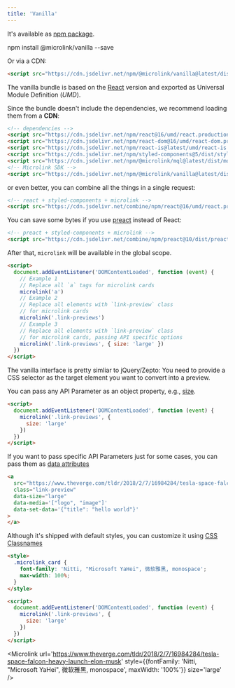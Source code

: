 ```yaml
---
title: 'Vanilla'
---
```


It's available as [npm package](https://www.npmjs.com/package/@microlink/vanilla).

<Terminal>npm install @microlink/vanilla --save</Terminal>

Or via a CDN:

```html
<script src="https://cdn.jsdelivr.net/npm/@microlink/vanilla@latest/dist/microlink.min.js"></script>
```

The vanilla bundle is based on the [React](/docs/sdk/integrations/react) version and exported as Universal Module Definition (_UMD_).

Since the bundle doesn't include the dependencies, we recommend loading them from a **CDN**:

```html
<!-- dependencies -->
<script src="https://cdn.jsdelivr.net/npm/react@16/umd/react.production.min.js"></script>
<script src="https://cdn.jsdelivr.net/npm/react-dom@16/umd/react-dom.production.min.js"></script>
<script src="https://cdn.jsdelivr.net/npm/react-is@latest/umd/react-is.production.min.js"></script>
<script src="https://cdn.jsdelivr.net/npm/styled-components@5/dist/styled-components.min.js"></script>
<script src="https://cdn.jsdelivr.net/npm/@microlink/mql@latest/dist/mql.min.js"></script>
<!-- Microlink SDK -->
<script src="https://cdn.jsdelivr.net/npm/@microlink/vanilla@latest/dist/microlink.min.js"></script>
```

or even better, you can combine all the things in a single request:

```html
<!-- react + styled-components + microlink -->
<script src="https://cdn.jsdelivr.net/combine/npm/react@16/umd/react.production.min.js,npm/react-dom@16/umd/react-dom.production.min.js,npm/react-is@16/umd/react-is.production.min.js,npm/styled-components@5/dist/styled-components.min.js,npm/@microlink/mql@latest/dist/mql.min.js,npm/@microlink/vanilla@5/dist/microlink.min.js"></script>
```

You can save some bytes if you use [preact](https://preactjs.com) instead of React:

```html
<!-- preact + styled-components + microlink -->
<script src="https://cdn.jsdelivr.net/combine/npm/preact@10/dist/preact.umd.min.js,npm/preact@10/hooks/dist/hooks.umd.min.js,npm/preact@10/compat/dist/compat.umd.min.js,gh/smoljs/react/react.js,npm/react-is@16/umd/react-is.production.min.js,npm/styled-components@5/dist/styled-components.min.js,npm/@microlink/mql@latest/dist/mql.min.js,npm/@microlink/vanilla@5/dist/microlink.min.js"></script>
```

After that, `microlink` will be available in the global scope.

```html
<script>
  document.addEventListener('DOMContentLoaded', function (event) {
    // Example 1
    // Replace all `a` tags for microlink cards
    microlink('a')
    // Example 2
    // Replace all elements with `link-preview` class
    // for microlink cards
    microlink('.link-previews')
    // Example 3
    // Replace all elements with `link-preview` class
    // for microlink cards, passing API specific options
    microlink('.link-previews', { size: 'large' })
  })
</script>
```

<Figcaption children='We recommend calling the `microlink` method before the DOM finishes loading.' />

The vanilla interface is pretty simliar to jQuery/Zepto: You need to provide a CSS selector as the target element you want to convert into a preview.

<Microlink url='https://www.theverge.com/tldr/2018/2/7/16984284/tesla-space-falcon-heavy-launch-elon-musk' size='large' />

You can pass any API Parameter as an object property, e.g., [size](/docs/sdk/parameters/size/).

```html
<script>
  document.addEventListener('DOMContentLoaded', function (event) {
    microlink('.link-previews', {
      size: 'large'
    })
  })
</script>
```

<Figcaption children='The API parameters passed there will be attached for all the links.' />

If you want to pass specific API Parameters just for some cases, you can pass them as [data attributes](https://developer.mozilla.org/en-US/docs/Learn/HTML/Howto/Use_data_attributes)

```html
<a
  src="https://www.theverge.com/tldr/2018/2/7/16984284/tesla-space-falcon-heavy-launch-elon-musk"
  class="link-preview"
  data-size="large"
  data-media='["logo", "image"]'
  data-set-data='{"title": "hello world"}'
>
</a>
```

<Figcaption children='You can pass objects, arrays, booleans or even JSON structures as data attributes.' />

Although it's shipped with default styles, you can customize it using [CSS Classnames](docs/sdk/getting-started/considerations/#css-classnames)

```html
<style>
  .microlink_card {
    font-family: 'Nitti, "Microsoft YaHei", 微软雅黑, monospace';
    max-width: 100%;
  }
</style>

<script>
  document.addEventListener('DOMContentLoaded', function (event) {
    microlink('.link-previews', {
      size: 'large'
    })
  })
</script>
```

<Microlink url='https://www.theverge.com/tldr/2018/2/7/16984284/tesla-space-falcon-heavy-launch-elon-musk' style={{fontFamily: 'Nitti, "Microsoft YaHei", 微软雅黑, monospace', maxWidth: '100%'}} size='large' />
